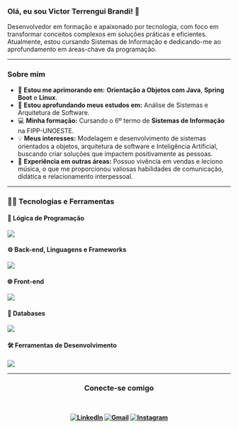 ### Olá, eu sou Victor Terrengui Brandi! 👋

Desenvolvedor em formação e apaixonado por tecnologia, com foco em transformar conceitos complexos em soluções práticas e eficientes. Atualmente, estou cursando Sistemas de Informação e dedicando-me ao aprofundamento em áreas-chave da programação.

---

### Sobre mim

* 🔭 **Estou me aprimorando em:** **Orientação a Objetos com Java**, **Spring Boot** e **Linux**.
* 🌱 **Estou aprofundando meus estudos em:** Análise de Sistemas e Arquitetura de Software.
* 💻 **Minha formação:** Cursando o 6º termo de **Sistemas de Informação** na FIPP-UNOESTE.
* 💡 **Meus interesses:** Modelagem e desenvolvimento de sistemas orientados a objetos, arquitetura de software e Inteligência Artificial, buscando criar soluções que impactem positivamente as pessoas.
* 🚀 **Experiência em outras áreas:** Possuo vivência em vendas e leciono música, o que me proporcionou valiosas habilidades de comunicação, didática e relacionamento interpessoal.

---

### 👨‍💻 Tecnologias e Ferramentas

#### 🧠 Lógica de Programação
<p align="left">
  <a href="https://skillicons.dev">
    <img src="https://skillicons.dev/icons?i=c,cpp" />
  </a>
</p>

#### ⚙️ Back-end, Linguagens e Frameworks
<p align="left">
  <a href="https://skillicons.dev">
    <img src="https://skillicons.dev/icons?i=java,swift,spring,dotnet" />
  </a>
</p>

#### 🌐 Front-end
<p align="left">
  <a href="https://skillicons.dev">
    <img src="https://skillicons.dev/icons?i=html,css" />
  </a>
</p>

#### 💾 Databases
<p align="left">
  <a href="https://skillicons.dev">
    <img src="https://skillicons.dev/icons?i=mysql,postgres" />
  </a>
</p>

#### 🛠️ Ferramentas de Desenvolvimento
<p align="left">
  <a href="https://skillicons.dev">
    <img src="https://skillicons.dev/icons?i=git,github,linux,postman" />
  </a>
</p>

---

<div align="center">
  <h3><b>Conecte-se comigo</h3><br><p>
  
  [![LinkedIn](https://img.shields.io/badge/LinkedIn-0077B5?style=for-the-badge&logo=linkedin&logoColor=white)](https://www.linkedin.com/in/victor-brandi/)
  [![Gmail](https://img.shields.io/badge/Gmail-D14836?style=for-the-badge&logo=gmail&logoColor=white)](mailto:victorterrenguibrandi@gmail.com)
  [![Instagram](https://img.shields.io/badge/Instagram-E4405F?style=for-the-badge&logo=instagram&logoColor=white)](https://www.instagram.com/victor.t_brandi)
</div>
